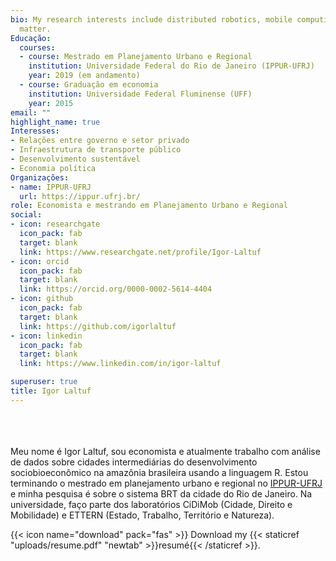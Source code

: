 ```yaml
---
bio: My research interests include distributed robotics, mobile computing and programmable
  matter.
Educação:
  courses:
  - course: Mestrado em Planejamento Urbano e Regional
    institution: Universidade Federal do Rio de Janeiro (IPPUR-UFRJ)
    year: 2019 (em andamento)
  - course: Graduação em economia
    institution: Universidade Federal Fluminense (UFF)
    year: 2015
email: ""
highlight_name: true
Interesses:
- Relações entre governo e setor privado
- Infraestrutura de transporte público
- Desenvolvimento sustentável
- Economia política
Organizações:
- name: IPPUR-UFRJ
  url: https://ippur.ufrj.br/
role: Economista e mestrando em Planejamento Urbano e Regional
social:
- icon: researchgate
  icon_pack: fab
  target: blank
  link: https://www.researchgate.net/profile/Igor-Laltuf
- icon: orcid
  icon_pack: fab
  target: blank
  link: https://orcid.org/0000-0002-5614-4404
- icon: github
  icon_pack: fab
  target: blank
  link: https://github.com/igorlaltuf
- icon: linkedin
  icon_pack: fab
  target: blank
  link: https://www.linkedin.com/in/igor-laltuf

superuser: true
title: Igor Laltuf
---
```

<br><br><br>
Meu nome é Igor Laltuf, sou economista e atualmente trabalho com análise de dados sobre cidades intermediárias do desenvolvimento sociobioeconômico na amazônia brasileira usando a linguagem R. Estou terminando o mestrado em planejamento urbano e regional no [IPPUR-UFRJ](https://ippur.ufrj.br/) e minha pesquisa é sobre o sistema BRT da cidade do Rio de Janeiro. Na universidade, faço parte dos laboratórios CiDiMob (Cidade, Direito e Mobilidade) e ETTERN (Estado, Trabalho, Território e Natureza).

{{< icon name="download" pack="fas" >}} Download my {{< staticref "uploads/resume.pdf" "newtab" >}}resumé{{< /staticref >}}.
